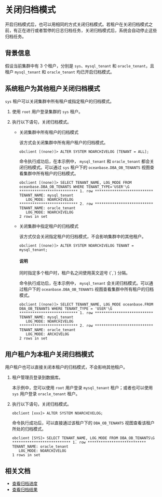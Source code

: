 # 关闭归档模式

开启归档模式后，也可以用相同的方式关闭归档模式。若租户在关闭归档模式之前，有正在进行或者暂停的日志归档任务，关闭归档模式后，系统会自动停止这些归档任务。

## 背景信息

假设当前集群中有 3 个租户，分别是 `sys`、`mysql_tenant` 和 `oracle_tenant`，且租户 `mysql_tenant` 和 `oracle_tenant` 均已开启归档模式。

## 系统租户为其他租户关闭归档模式

`sys` 租户可以关闭集群中所有租户或指定租户的归档模式。

1. 使用 `root` 用户登录集群的 `sys` 租户。

2. 执行以下语句，关闭归档模式。

   * 关闭集群中所有租户的归档模式

     该方式会关闭集群中所有用户租户的归档模式。

     ```shell
     obclient [(none)]> ALTER SYSTEM NOARCHIVELOG [TENANT = ALL];
     ```

     命令执行成功后，在本示例中， `mysql_tenant` 和 `oracle_tenant` 都会关闭归档模式。可以通过 `sys` 租户下的 `oceanbase.DBA_OB_TENANTS` 视图查看集群中所有租户的归档模式。

     ```shell
     obclient [(none)]> SELECT TENANT_NAME, LOG_MODE FROM oceanbase.DBA_OB_TENANTS WHERE TENANT_TYPE='USER'\G
     *************************** 1. row ***************************
     TENANT_NAME: mysql_tenant
        LOG_MODE: NOARCHIVELOG
     *************************** 2. row ***************************
     TENANT_NAME: oracle_tenant
        LOG_MODE: NOARCHIVELOG
     2 rows in set
     ```

   * 关闭集群中指定租户的归档模式

     该方式仅会关闭指定租户的归档模式，不会影响集群中的其他租户。

     ```shell
     obclient [(none)]> ALTER SYSTEM NOARCHIVELOG TENANT = mysql_tenant;
     ```

     <main id="notice" type='explain'>
     <h4>说明</h4>
     <p>同时指定多个租户时，租户名之间使用英文逗号 (`,`) 分隔。</p>
     </main>

     命令执行成功后，在本示例中， `mysql_tenant` 会关闭归档模式。可以通过租户下的 `oceanbase.DBA_OB_TENANTS` 视图查看集群中所有租户的归档模式。

     ```shell
     obclient [(none)]> SELECT TENANT_NAME, LOG_MODE oceanbase.FROM DBA_OB_TENANTS WHERE TENANT_TYPE = 'USER'\G
     *************************** 1. row ***************************
     TENANT_NAME: mysql_tenant
        LOG_MODE: NOARCHIVELOG
     *************************** 2. row ***************************
     TENANT_NAME: oracle_tenant
        LOG_MODE: ARCHIVELOG
     2 rows in set
     ```

## 用户租户为本租户关闭归档模式

用户租户也可以直接关闭本租户的归档模式，不会影响其他租户。

1. 租户管理员登录到数据库。

   本示例中，您可以使用 `root` 用户登录 `mysql_tenant` 租户；或者也可以使用 `sys` 用户登录 `oracle_tenant` 租户。

2. 执行以下语句，关闭归档模式。

    ```shell
    obclient [xxx]> ALTER SYSTEM NOARCHIVELOG;
    ```

   命令执行成功后，可以直接通过该租户下的 `DBA_OB_TENANTS` 视图查看该租户所处的归档模式。

   ```shell
   obclient [SYS]> SELECT TENANT_NAME, LOG_MODE FROM DBA_OB_TENANTS\G
   *************************** 1. row ***************************
   TENANT_NAME: oracle_tenant
      LOG_MODE: NOARCHIVELOG
   1 rows in set
   ```

## 相关文档

* [查看归档进度](../300.log-archive/600.view-log-archive-progress.md)
* [查看归档结果](../300.log-archive/700.view-log-archive-history.md)

